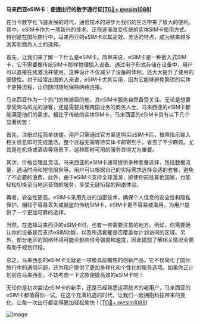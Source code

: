 **马来西亚eSIM卡：便捷出行的数字通行证[[TG💪+ @esim1088](https://t.me/s/esim1088)]**

在当今数字化飞速发展的时代，通信技术的进步为我们的生活带来了极大的便利。其中，eSIM卡作为一项新兴的技术，正在逐渐改变传统的实体SIM卡使用方式。特别是在国际旅行中，马来西亚的eSIM卡以其高效、灵活的特点，成为越来越多游客和商务人士的选择。

首先，让我们来了解一下什么是eSIM卡。简单来说，eSIM卡是一种嵌入式SIM卡，它不需要像传统SIM卡那样物理插入设备。通过电子形式存储在设备中，用户可以直接在线激活并使用。这种设计不仅减少了设备的体积，还大大提升了使用的便捷性。对于经常出国的人来说，eSIM卡尤其实用，因为它能够避免繁琐的实体卡更换流程，让你随时随地保持网络连接。

马来西亚作为一个热门的旅游目的地，其eSIM卡服务自然备受关注。无论是想要享受海岛风光的游客，还是需要处理跨国业务的商务人士，马来西亚的eSIM卡都能满足他们的需求。相比于传统的实体SIM卡，马来西亚的eSIM卡具有以下几个显著优势：

首先，注册过程简单快捷。用户只需通过官方渠道购买eSIM卡后，按照指示输入相关信息即可完成激活。整个过程无需等待实体卡邮寄到手，省去了不少麻烦。尤其是在机场或酒店等场景下，这种即时可用的服务显得尤为重要。

其次，价格合理且灵活。马来西亚的eSIM卡通常提供多种套餐选择，包括数据流量、通话时间和短信服务等。用户可以根据自己的实际需求选择合适的套餐，避免了不必要的浪费。此外，由于eSIM卡支持全球漫游，即使你前往其他国家，也能轻松切换至当地运营商的服务，享受无缝衔接的网络体验。

再者，安全性更高。eSIM卡采用先进的加密技术，确保个人信息的安全性和隐私保护。相较于容易丢失或被盗的传统SIM卡，eSIM卡更不容易被滥用，为用户提供了一个更加可靠的选择。

当然，在选择马来西亚的eSIM卡时，也有一些需要注意的地方。例如，你需要确认你的设备是否支持eSIM功能，以及所选套餐是否覆盖你计划访问的区域。另外，部分地区的网络环境可能会影响信号强度和速度，因此提前了解相关情况会更有助于规划行程。

总之，马来西亚的eSIM卡无疑是一项极具前瞻性的创新产品。它不仅简化了国际旅行中的通信问题，还为用户提供了更加多样化和个性化的服务选项。如果你正计划前往马来西亚，不妨考虑一下这款便捷高效的eSIM卡吧！

无论你是初次尝试eSIM卡的新手，还是已经熟悉这项技术的老用户，马来西亚的eSIM卡都值得你一试。在这个充满机遇的时代，让我们一起拥抱科技带来的变化，让每一次出行都变得更加轻松愉快！[[TG💪+ @esim1088](https://t.me/s/esim1088)]

![Image](https://i.postimg.cc/4NQfJmqS/Snipaste-2025-05-13-00-14-12.png)